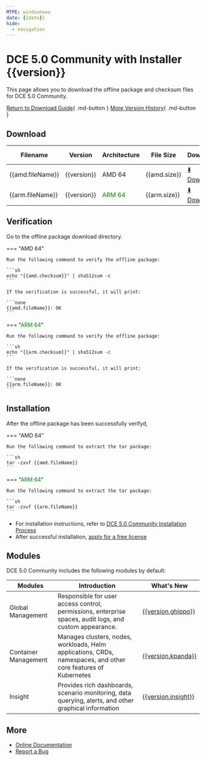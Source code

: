```yaml
---
MTPE: windsonsea
date: {{date}}
hide:
  - navigation
---
```


# DCE 5.0 Community with Installer {{version}}

This page allows you to download the offline package and checksum files for DCE 5.0 Community.

[Return to Download Guide](../index.md){ .md-button }
[More Version History](./dce5-installer-history.md){ .md-button }

## Download

| Filename | Version | Architecture | File Size | Download | Update Date |
| -------- | ------- | ------------ | --------- | -------- | ----------- |
| {{amd.fileName}} | {{version}} | AMD 64 | {{amd.size}} | [:arrow_down: Download]({{amd.downloadLink}}) | {{date}} |
| {{arm.fileName}} | {{version}} | <font color="green">ARM 64</font> | {{arm.size}} | [:arrow_down: Download]({{arm.downloadLink}}) | {{date}} |

## Verification

Go to the offline package download directory.

=== "AMD 64"

    Run the following command to verify the offline package:

    ```sh
    echo "{{amd.checksum}}" | sha512sum -c
    ```

    If the verification is successful, it will print:

    ```none
    {{amd.fileName}}: OK
    ```

=== "<font color="green">ARM 64</font>"

    Run the following command to verify the offline package:

    ```sh
    echo "{{arm.checksum}}" | sha512sum -c
    ```

    If the verification is successful, it will print:

    ```none
    {{arm.fileName}}: OK
    ```

## Installation

After the offline package has been successfully verifyd,

=== "AMD 64"

    Run the following command to extract the tar package:

    ```sh
    tar -zxvf {{amd.fileName}}
    ```

=== "<font color="green">ARM 64</font>"

    Run the following command to extract the tar package:

    ```sh
    tar -zxvf {{arm.fileName}}
    ```

- For installation instructions, refer to [DCE 5.0 Community Installation Process](../../install/community/k8s/online.md#_2)
- After successful installation, [apply for a free license](../../dce/license0.md)

## Modules

DCE 5.0 Community includes the following modules by default:

| Modules | Introduction | What's New |
| -------- | ----------- | ---------- |
| Global Management | Responsible for user access control, permissions, enterprise spaces, audit logs, and custom appearance. | [{{version.ghippo}}](../../ghippo/intro/release-notes.md#{{version.ghippo.ap}}) |
| Container Management | Manages clusters, nodes, workloads, Helm applications, CRDs, namespaces, and other core features of Kubernetes | [{{version.kpanda}}](../../kpanda/intro/release-notes.md#{{version.kpanda.ap}}) |
| Insight | Provides rich dashboards, scenario monitoring, data querying, alerts, and other graphical information | [{{version.insight}}](../../insight/intro/releasenote.md#{{version.insight.ap}}) |

## More

- [Online Documentation](../../dce/index.md)
- [Report a Bug](https://github.com/DaoCloud/DaoCloud-docs/issues)
